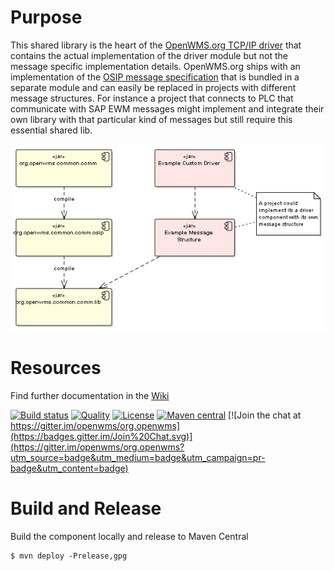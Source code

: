 # Purpose
This shared library is the heart of the [OpenWMS.org TCP/IP driver](https://openwms.github.io/org.openwms.common.comm) that contains the
actual implementation of the driver module but not the message specific implementation details. OpenWMS.org ships with an implementation of
the [OSIP message specification](https://interface21-io.gitbook.io/osip) that is bundled in a separate module and can easily be replaced in
projects with different message structures. For instance a project that connects to PLC that communicate with SAP EWM messages might
implement and integrate their own library with that particular kind of messages but still require this essential shared lib.

![Module composition][1]

# Resources
Find further documentation in the [Wiki](https://wiki.openwms.cloud/projects/common-tcp-slash-ip-driver/wiki)

[![Build status](https://github.com/openwms/org.openwms.common.comm.lib/actions/workflows/master-build.yml/badge.svg)](https://github.com/openwms/org.openwms.common.comm.lib/actions/workflows/master-build.yml)
[![Quality](https://sonarcloud.io/api/project_badges/measure?project=org.openwms:org.openwms.common.comm.lib&metric=alert_status)](https://sonarcloud.io/dashboard?id=org.openwms:org.openwms.common.comm.lib)
[![License](https://img.shields.io/badge/License-Apache%202.0-blue.svg)](https://github.com/openwms/org.openwms.common.comm.osip/blob/master/LICENSE)
[![Maven central](https://img.shields.io/maven-central/v/org.openwms/org.openwms.common.comm.lib)](https://search.maven.org/search?q=a:org.openwms.common.comm.lib)
[![Join the chat at https://gitter.im/openwms/org.openwms](https://badges.gitter.im/Join%20Chat.svg)](https://gitter.im/openwms/org.openwms?utm_source=badge&utm_medium=badge&utm_campaign=pr-badge&utm_content=badge)

# Build and Release
Build the component locally and release to Maven Central
```
$ mvn deploy -Prelease,gpg
```

[1]: ../resources/images/module_composition.png
